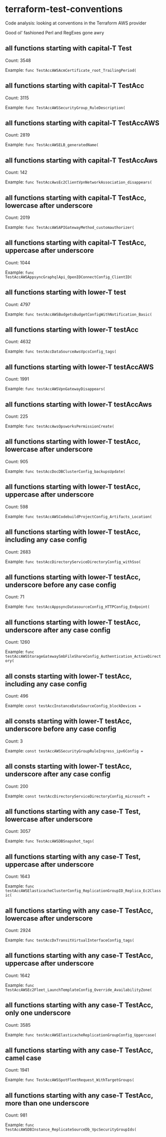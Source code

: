 # terraform-test-conventions
Code analysis: looking at conventions in the Terraform AWS provider

Good ol' fashioned Perl and RegExes gone awry

## all functions starting with capital-T Test

Count: 3548

Example: `func TestAccAWSAcmCertificate_root_TrailingPeriod(`

## all functions starting with capital-T TestAcc

Count: 3115

Example: `func TestAccAWSSecurityGroup_RuleDescription(`

## all functions starting with capital-T TestAccAWS

Count: 2819

Example: `func TestAccAWSELB_generatedName(`

## all functions starting with capital-T TestAccAws

Count: 142

Example: `func TestAccAwsEc2ClientVpnNetworkAssociation_disappears(`

## all functions starting with capital-T TestAcc, lowercase after underscore

Count: 2019

Example: `func TestAccAWSAPIGatewayMethod_customauthorizer(`

## all functions starting with capital-T TestAcc, uppercase after underscore

Count: 1044

Example: `func TestAccAWSAppsyncGraphqlApi_OpenIDConnectConfig_ClientID(`

## all functions starting with lower-T test

Count: 4797

Example: `func testAccAWSBudgetsBudgetConfigWithNotification_Basic(`

## all functions starting with lower-T testAcc

Count: 4632

Example: `func testAccDataSourceAwsVpcsConfig_tags(`

## all functions starting with lower-T testAccAWS

Count: 1991

Example: `func testAccAWSVpnGatewayDisappears(`

## all functions starting with lower-T testAccAws

Count: 225

Example: `func testAccAwsOpsworksPermissionCreate(`

## all functions starting with lower-T testAcc, lowercase after underscore

Count: 905

Example: `func testAccDocDBClusterConfig_backupsUpdate(`

## all functions starting with lower-T testAcc, uppercase after underscore

Count: 598

Example: `func testAccAWSCodebuildProjectConfig_Artifacts_Location(`

## all functions starting with lower-T testAcc, including any case config

Count: 2683

Example: `func testAccDirectoryServiceDirectoryConfig_withSso(`

## all functions starting with lower-T testAcc, underscore before any case config

Count: 71

Example: `func testAccAppsyncDatasourceConfig_HTTPConfig_Endpoint(`

## all functions starting with lower-T testAcc, underscore after any case config

Count: 1260

Example: `func testAccAWSStorageGatewaySmbFileShareConfig_Authentication_ActiveDirectory(`

## all consts starting with lower-T testAcc, including any case config

Count: 496

Example: `const testAccInstanceDataSourceConfig_blockDevices =`

## all consts starting with lower-T testAcc, underscore before any case config

Count: 3

Example: `const testAccAWSSecurityGroupRuleIngress_ipv6Config =`

## all consts starting with lower-T testAcc, underscore after any case config

Count: 200

Example: `const testAccDirectoryServiceDirectoryConfig_microsoft =`

## all functions starting with any case-T Test, lowercase after underscore

Count: 3057

Example: `func TestAccAWSDBSnapshot_tags(`

## all functions starting with any case-T Test, uppercase after underscore

Count: 1643

Example: `func testAccAWSElasticacheClusterConfig_ReplicationGroupID_Replica_Ec2Classic(`

## all functions starting with any case-T TestAcc, lowercase after underscore

Count: 2924

Example: `func testAccDxTransitVirtualInterfaceConfig_tags(`

## all functions starting with any case-T TestAcc, uppercase after underscore

Count: 1642

Example: `func TestAccAWSEc2Fleet_LaunchTemplateConfig_Override_AvailabilityZone(`

## all functions starting with any case-T TestAcc, only one underscore

Count: 3585

Example: `func testAccAWSElasticacheReplicationGroupConfig_Uppercase(`

## all functions starting with any case-T TestAcc, camel case

Count: 1941

Example: `func TestAccAWSSpotFleetRequest_WithTargetGroups(`

## all functions starting with any case-T TestAcc, more than one underscore

Count: 981

Example: `func TestAccAWSDBInstance_ReplicateSourceDb_VpcSecurityGroupIds(`

